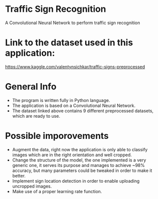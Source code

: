 # Traffic Sign Recognition
A Convolutional Neural Network to perform traffic sign recognition

# Link to the dataset used in this application:
https://www.kaggle.com/valentynsichkar/traffic-signs-preprocessed

# General Info
* The program is written fully in Python language.
* The application is based on a Convolutional Neural Network.
* The dataset linked above contains 9 different preprocessed datasets, which are ready to use.

# Possible imporovements
* Augment the data, right now the application is only able to classify images which are in the right orientation and well cropped.
* Change the structure of the model, the one implemented is a very generic one, it serves its purpose and manages to achieve ~98% accuracy, but many parameters could be tweaked in order to make it better.
* Implement sign location detection in order to enable uploading uncropped images.
* Make use of a proper learning rate function.
